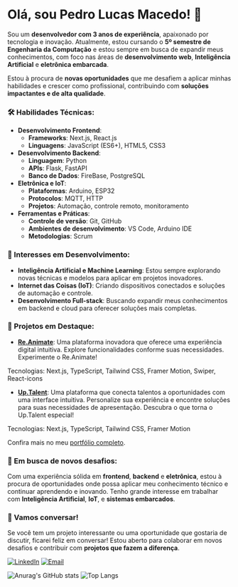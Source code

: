 # Olá, sou Pedro Lucas Macedo! 👋

Sou um **desenvolvedor com 3 anos de experiência**, apaixonado por tecnologia e inovação. Atualmente, estou cursando o **5º semestre de Engenharia da Computação** e estou sempre em busca de expandir meus conhecimentos, com foco nas áreas de **desenvolvimento web**, **Inteligência Artificial** e **eletrônica embarcada**.

Estou à procura de **novas oportunidades** que me desafiem a aplicar minhas habilidades e crescer como profissional, contribuindo com **soluções impactantes e de alta qualidade**.

### 🛠️ Habilidades Técnicas:
- **Desenvolvimento Frontend**:  
  - **Frameworks**: Next.js, React.js  
  - **Linguagens**: JavaScript (ES6+), HTML5, CSS3
- **Desenvolvimento Backend**:  
  - **Linguagem**: Python  
  - **APIs**: Flask, FastAPI  
  - **Banco de Dados**: FireBase, PostgreSQL
- **Eletrônica e IoT**:  
  - **Plataformas**: Arduino, ESP32  
  - **Protocolos**: MQTT, HTTP  
  - **Projetos**: Automação, controle remoto, monitoramento
- **Ferramentas e Práticas**:  
  - **Controle de versão**: Git, GitHub  
  - **Ambientes de desenvolvimento**: VS Code, Arduino IDE 
  - **Metodologias**: Scrum

### 🌱 Interesses em Desenvolvimento:
- **Inteligência Artificial e Machine Learning**: Estou sempre explorando novas técnicas e modelos para aplicar em projetos inovadores.
- **Internet das Coisas (IoT)**: Criando dispositivos conectados e soluções de automação e controle.
- **Desenvolvimento Full-stack**: Buscando expandir meus conhecimentos em backend e cloud para oferecer soluções mais completas.

### 📂 Projetos em Destaque:
- [**Re.Animate**](https://re-animate.vercel.app/): Uma plataforma inovadora que oferece uma experiência digital intuitiva. Explore funcionalidades conforme suas necessidades. Experimente o Re.Animate!

Tecnologias: Next.js, TypeScript, Tailwind CSS, Framer Motion, Swiper, React-icons

- [**Up.Talent**](https://up-talent.vercel.app/): Uma plataforma que conecta talentos a oportunidades com uma interface intuitiva. Personalize sua experiência e encontre soluções para suas necessidades de apresentação. Descubra o que torna o Up.Talent especial!

Tecnologias: Next.js, TypeScript, Tailwind CSS, Framer Motion


Confira mais no meu [portfólio completo](https://portifolio-bay-beta.vercel.app/).

### 🎯 Em busca de novos desafios:
Com uma experiência sólida em **frontend**, **backend** e **eletrônica**, estou à procura de oportunidades onde possa aplicar meu conhecimento técnico e continuar aprendendo e inovando. Tenho grande interesse em trabalhar com **Inteligência Artificial**, **IoT**, e **sistemas embarcados**.

### 💬 Vamos conversar!
Se você tem um projeto interessante ou uma oportunidade que gostaria de discutir, ficarei feliz em conversar! Estou aberto para colaborar em novos desafios e contribuir com **projetos que fazem a diferença**.

[![LinkedIn](https://img.shields.io/badge/LinkedIn-000000?style=for-the-badge&logo=linkedin&logoColor=white)]([link_do_linkedin](https://www.linkedin.com/in/pedro-lucas-macedo-de-moraes/)) [![Email](https://img.shields.io/badge/Email-000000?style=for-the-badge&logo=gmail&logoColor=white)](pedrlucasmacedo@gmail.com)


![Anurag's GitHub stats](https://github-readme-stats.vercel.app/api?username=PedroLucas-Developer&show_icons=true&theme=dark)
![Top Langs](https://github-readme-stats.vercel.app/api/top-langs/?username=PedroLucas-Developer&hide_progress=true&theme=dark)


